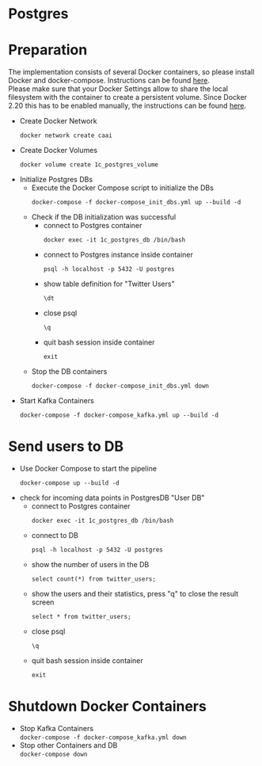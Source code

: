 # Postgres

# Preparation
The implementation consists of several Docker containers, so please install Docker and docker-compose. 
Instructions can be found [here](https://github.com/janstrohschein/KOARCH/tree/master/Big_Data_Platform/Docker).\
Please make sure that your Docker Settings allow to share the local filesystem with the container to create a persistent volume.
Since Docker 2.20 this has to be enabled manually, the instructions can be found [here](https://stackoverflow.com/questions/60754297/docker-compose-failed-to-build-filesharing-has-been-cancelled).

- Create Docker Network
  ```
  docker network create caai
  ```
- Create Docker Volumes
  ```
  docker volume create 1c_postgres_volume
  ```
- Initialize Postgres DBs
  - Execute the Docker Compose script to initialize the DBs
    ```
    docker-compose -f docker-compose_init_dbs.yml up --build -d
    ```
  - Check if the DB initialization was successful
    - connect to Postgres container
      ```
      docker exec -it 1c_postgres_db /bin/bash
      ```
    - connect to Postgres instance inside container
      ```
      psql -h localhost -p 5432 -U postgres
      ```
    - show table definition for "Twitter Users"
      ```
      \dt
      ```
    - close psql
      ```
      \q
      ```
    - quit bash session inside container
      ```
      exit
      ```
  - Stop the DB containers
    ```
    docker-compose -f docker-compose_init_dbs.yml down
    ```
- Start Kafka Containers
  ```
  docker-compose -f docker-compose_kafka.yml up --build -d
  ```

# Send users to DB
- Use Docker Compose to start the pipeline
  ```
  docker-compose up --build -d
  ```
- check for incoming data points in PostgresDB "User DB"
  - connect to Postgres container
    ```
    docker exec -it 1c_postgres_db /bin/bash
    ```
  - connect to DB
    ```
    psql -h localhost -p 5432 -U postgres
    ```
  - show the number of users in the DB
    ```
    select count(*) from twitter_users;
    ```
  - show the users and their statistics, press "q" to close the result screen
    ```
    select * from twitter_users;
    ```
  - close psql
    ```
    \q
    ```
  - quit bash session inside container
    ```
    exit
    ```
# Shutdown Docker Containers
- Stop Kafka Containers\
    ```docker-compose -f docker-compose_kafka.yml down```
- Stop other Containers and DB\
    ```docker-compose down```
